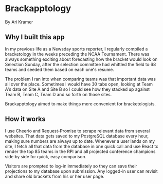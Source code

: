 # Brackapptology
By Ari Kramer

## Why I built this app

In my previous life as a Newsday sports reporter, I regularly compiled a bracketology in the weeks preceding the NCAA Tournament. There was always something exciting about forecasting how the bracket would look on Selection Sunday, after the selection committee had whittled the field to 68 teams and seeded them based on each one's resume.

The problem I ran into when comparing teams was that important data was all over the place. Sometimes I would have 30 tabs open, looking at Team A's data on Site A and Site B so I could see how they stacked up against Team B, Team C, Team D and so forth on those sites.

Brackapptology aimed to make things more convenient for bracketologists.

## How it works

I use Cheerio and Request-Promise to scrape relevant data from several websites. That data gets saved to my PostgreSQL database every hour, making sure numbers are always up to date. Whenever a user lands on my site, I fetch all that data from the database in one quick call and use React to render the top 85 teams in the RPI and all projected conference champions side by side for quick, easy comparison. 

Visitors are prompted to log-in immediately so they can save their projections to my database upon submission. Any logged-in user can revisit and share old brackets from his or her user page.